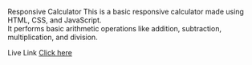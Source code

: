 Responsive Calculator
This is a basic responsive calculator made using HTML, CSS, and JavaScript.  
It performs basic arithmetic operations like addition, subtraction, multiplication, and division.

 Live Link
[Click here](https://sakshi19110.github.io/Calculator.codesoft-task-3/)
